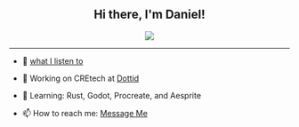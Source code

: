 <h2 align="center">Hi there, I'm Daniel!</h2>
<p align="center">
<!--  <img src="https://media.giphy.com/media/1337mjZhdNJWSY/giphy.gif"> -->
  <img src="https://media.giphy.com/media/gi84IkFRzwube/giphy.gif">
</p>

--------
<!-- // TODO: Link My Spotify with a GIF (that's what real devs do, I think) -->
- 🎸 [what I listen to](https://open.spotify.com/user/danieruryan)

- 🔭 Working on CREtech at [Dottid](https://dottid.com/)
- 🌱 Learning: Rust, Godot, Procreate, and Aesprite
<!-- - 👯 Looking to collaborate on a low-key development "tools and lifestyle" podcast. (open a PR and we'll talk) -->
<!-- - 🤔 Looking for help with building a chat application with [this](https://www.npmjs.com/package/owoify-js). -->
<!-- - 💬 Ask me about how to learn the cutting-edge web tools (ones so sharp they'll cut you....) -->
- 📫 How to reach me: [Message Me](https://twitter.com/DanielCender)
<!-- - 😄 Pronouns: ... -->
